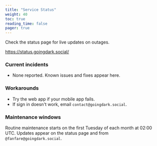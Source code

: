 ```yaml
---
title: "Service Status"
weight: 40
toc: true
reading_time: false
pager: true
---
```


Check the status page for live updates on outages.

https://status.goingdark.social/

### Current incidents

- None reported. Known issues and fixes appear here.

### Workarounds

- Try the web app if your mobile app fails.
- If sign in doesn't work, email `contact@goingdark.social`.

### Maintenance windows

Routine maintenance starts on the first Tuesday of each month at 02:00 UTC.
Updates appear on the status page and from `@fanfare@goingdark.social`.

